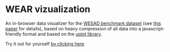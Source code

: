 # WEAR vizualization

An in-browser data visualizer for the [WESAD benchmark dataset](https://ubi29.informatik.uni-siegen.de/usi/data_wesad.html) (see [this paper](https://dl.acm.org/doi/10.1145/3242969.3242985) for details), based on heavy compression of all data into a javascript-friendly format and based on the [uplot library](https://github.com/leeoniya/uPlot).

Try it out for yourself [by clicking here](https://kristofvl.github.io/wesadviz/)
